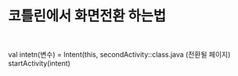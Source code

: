 <h1>코틀린에서 화면전환 하는법</h1>
<br>

val intetn(변수) = Intent(this, secondActivity::class.java (전환될 페이지)
<br>
startActivity(intent)
